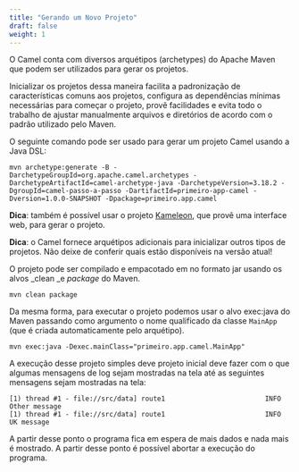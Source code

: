 ```yaml
---
title: "Gerando um Novo Projeto"
draft: false
weight: 1
---
```


O Camel conta com diversos arquétipos (archetypes) do Apache Maven que podem ser utilizados para gerar os projetos.

Inicializar os projetos dessa maneira facilita a padronização de características comuns aos projetos, configura as dependências mínimas necessárias para começar o projeto, provê facilidades e evita todo o trabalho de ajustar manualmente arquivos e diretórios de acordo com o padrão utilizado pelo Maven.

O seguinte comando pode ser usado para gerar um projeto Camel usando a Java DSL:

```shell
mvn archetype:generate -B -DarchetypeGroupId=org.apache.camel.archetypes -DarchetypeArtifactId=camel-archetype-java -DarchetypeVersion=3.18.2 -DgroupId=camel-passo-a-passo -DartifactId=primeiro-app-camel -Dversion=1.0.0-SNAPSHOT -Dpackage=primeiro.app.camel
```

**Dica**: também é possível usar o projeto [Kameleon](https://kameleon.dev), que provê uma interface web, para gerar o projeto.

**Dica**: o Camel fornece arquétipos adicionais para inicializar outros tipos de projetos. Não deixe de conferir quais estão disponíveis na versão atual!

O projeto pode ser compilado e empacotado em no formato jar usando os alvos _clean _e _package_ do Maven.

```shell
mvn clean package
```

Da mesma forma, para executar o projeto podemos usar o alvo exec:java do Maven passando como argumento o nome qualificado da classe `MainApp` (que é criada automaticamente pelo arquétipo).

```shell
mvn exec:java -Dexec.mainClass="primeiro.app.camel.MainApp"
```

A execução desse projeto simples deve projeto inicial deve fazer com o que algumas mensagens de log sejam mostradas na tela até as seguintes mensagens sejam mostradas na tela:

```
[1) thread #1 - file://src/data] route1                         INFO  Other message
[1) thread #1 - file://src/data] route1                         INFO  UK message
```

A partir desse ponto o programa fica em espera de mais dados e nada mais é mostrado. A partir desse ponto é possível abortar a execução do programa.